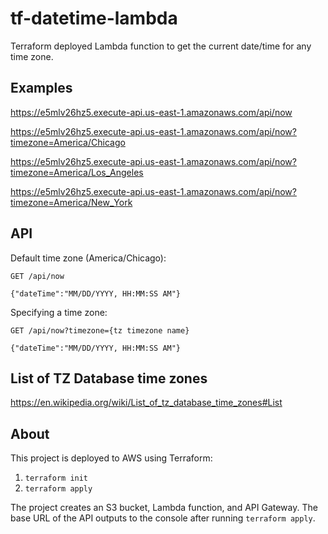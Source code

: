 # tf-datetime-lambda

Terraform deployed Lambda function to get the current date/time for any time zone.

## Examples ##

https://e5mlv26hz5.execute-api.us-east-1.amazonaws.com/api/now

https://e5mlv26hz5.execute-api.us-east-1.amazonaws.com/api/now?timezone=America/Chicago

https://e5mlv26hz5.execute-api.us-east-1.amazonaws.com/api/now?timezone=America/Los_Angeles

https://e5mlv26hz5.execute-api.us-east-1.amazonaws.com/api/now?timezone=America/New_York

## API ##

Default time zone (America/Chicago):
```
GET /api/now

{"dateTime":"MM/DD/YYYY, HH:MM:SS AM"}
```

Specifying a time zone:
```
GET /api/now?timezone={tz timezone name}

{"dateTime":"MM/DD/YYYY, HH:MM:SS AM"}
```

## List of TZ Database time zones ##

https://en.wikipedia.org/wiki/List_of_tz_database_time_zones#List

## About ##

This project is deployed to AWS using Terraform:

1. `terraform init`
2. `terraform apply`

The project creates an S3 bucket, Lambda function, and API Gateway. The base URL of the API outputs to the console after running `terraform apply`.
